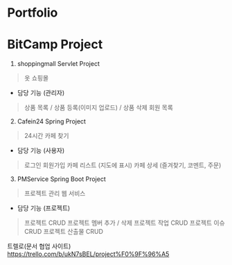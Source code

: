 # Portfolio

# BitCamp Project

1. shoppingmall Servlet Project
> 옷 쇼핑몰 

- 담당 기능 (관리자)
> 상품 목록 / 상품 등록(이미지 업로드) / 상품 삭제
> 회원 목록





2. Cafein24 Spring Project
> 24시간 카페 찾기

- 담당 기능 (사용자)
> 로그인
> 회원가입
> 카페 리스트 (지도에 표시)
> 카페 상세 (즐겨찾기, 코멘트, 주문)






3. PMService Spring Boot Project
> 프로젝트 관리 웹 서비스

- 담당 기능 (프로젝트)
> 프로젝트 CRUD
> 프로젝트 멤버 추가 / 삭제
> 프로젝트 작업 CRUD
> 프로젝트 이슈 CRUD
> 프로젝트 산출물 CRUD

트렐로(문서 협업 사이트)
https://trello.com/b/ukN7sBEL/project%F0%9F%96%A5